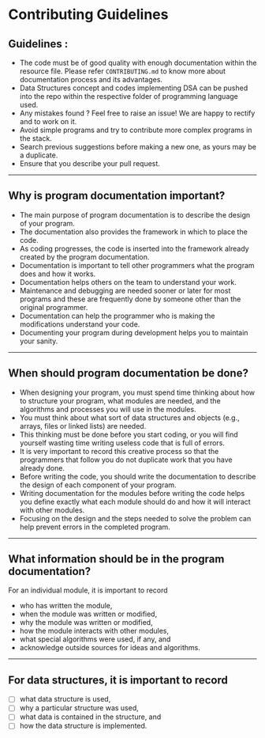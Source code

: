 # Contributing Guidelines

## Guidelines :
- The code must be of good quality with enough documentation within the resource file. Please refer `CONTRIBUTING.md` to know more about documentation process and its advantages.
- Data Structures concept and codes implementing DSA can be pushed into the repo within the respective folder of programming language used.
- Any mistakes found ? Feel free to raise an issue! We are happy to rectify and to work on it.
- Avoid simple programs and try to contribute more complex programs in the stack.
- Search previous suggestions before making a new one, as yours may be a duplicate.
- Ensure that you describe your pull request.

---

## Why is program documentation important?
- The main purpose of program documentation is to describe the design of your program.
- The documentation also provides the framework in which to place the code.
- As coding progresses, the code is inserted into the framework already created by the program documentation.
- Documentation is important to tell other programmers what the program does and how it works.
- Documentation helps others on the team to understand your work.
- Maintenance and debugging are needed sooner or later for most programs and these are frequently done by someone other than the original programmer.
- Documentation can help the programmer who is making the modifications understand your code.
- Documenting your program during development helps you to maintain your sanity.

---

## When should program documentation be done?

- When designing your program, you must spend time thinking about how to structure your program, what modules are needed, and the algorithms and processes you will use in the modules.
- You must think about what sort of data structures and objects (e.g., arrays, files or linked lists) are needed. 
- This thinking must be done before you start coding, or you will find yourself wasting time writing useless code that is full of errors.
- It is very important to record this creative process so that the programmers that follow you do not duplicate work that you have already done.
- Before writing the code, you should write the documentation to describe the design of each component of your program.
- Writing documentation for the modules before writing the code helps you define exactly what each module should do and how it will interact with other modules.
- Focusing on the design and the steps needed to solve the problem can help prevent errors in the completed program.

---

## What information should be in the program documentation?
For an individual module, it is important to record <br>
- who has written the module, 
- when the module was written or modified,
- why the module was written or modified, 
- how the module interacts with other modules,
- what special algorithms were used, if any, and 
- acknowledge outside sources for ideas and algorithms.

---

## For data structures, it is important to record 
- [ ] what data structure is used, 
- [ ] why a particular structure was used,
- [ ] what data is contained in the structure, and
- [ ] how the data structure is implemented.